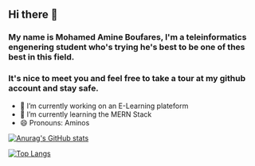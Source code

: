 ## Hi there 👋


### My name is Mohamed Amine Boufares, I'm a teleinformatics engenering student who's trying he's best to be one of thes best in this field.


### It's nice to meet you and feel free to take a tour at my github account and stay safe.


- 🔭 I’m currently working on an E-Learning plateform
- 🌱 I’m currently learning the MERN Stack
- 😄 Pronouns: Aminos


[![Anurag's GitHub stats](https://github-readme-stats.vercel.app/api?username=MohamedAmineBoufares
)](https://github.com/anuraghazra/github-readme-stats)


[![Top Langs](https://github-readme-stats.vercel.app/api/top-langs/?username=MohamedAmineBoufares)](https://github.com/anuraghazra/github-readme-stats)
